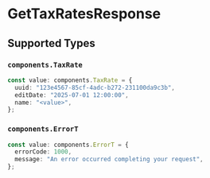 # GetTaxRatesResponse


## Supported Types

### `components.TaxRate`

```typescript
const value: components.TaxRate = {
  uuid: "123e4567-85cf-4adc-b272-231100da9c3b",
  editDate: "2025-07-01 12:00:00",
  name: "<value>",
};
```

### `components.ErrorT`

```typescript
const value: components.ErrorT = {
  errorCode: 1000,
  message: "An error occurred completing your request",
};
```

